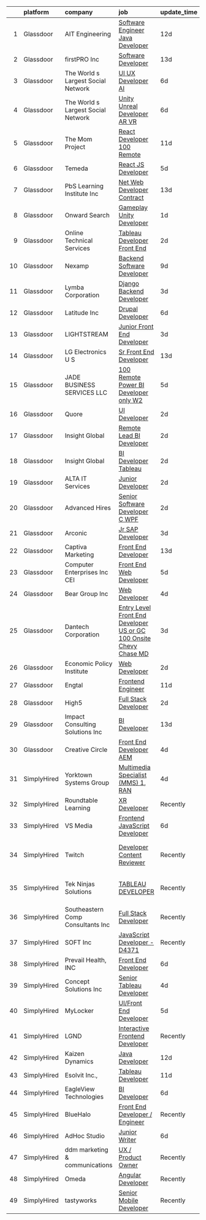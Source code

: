 

|    | platform    | company                            | job                                                                                                                                                                                                                                                                                                                                                                                                                                                                                                                                                                                                                                                                                                                                                                                                                                                                                                                                                                                                                                                                                                                                                                                                                                                                                                                                                                            | update_time   | location                      |
|---:|:------------|:-----------------------------------|:-------------------------------------------------------------------------------------------------------------------------------------------------------------------------------------------------------------------------------------------------------------------------------------------------------------------------------------------------------------------------------------------------------------------------------------------------------------------------------------------------------------------------------------------------------------------------------------------------------------------------------------------------------------------------------------------------------------------------------------------------------------------------------------------------------------------------------------------------------------------------------------------------------------------------------------------------------------------------------------------------------------------------------------------------------------------------------------------------------------------------------------------------------------------------------------------------------------------------------------------------------------------------------------------------------------------------------------------------------------------------------|:--------------|:------------------------------|
|  1 | Glassdoor   | AIT Engineering                    | [Software Engineer  Java Developer ](https://www.glassdoor.com/partner/jobListing.htm?pos=104&ao=1110586&s=58&guid=00000182341fb12b93eafbed94e198ee&src=GD_JOB_AD&t=SR&vt=w&ea=1&cs=1_ce334d53&cb=1658731868813&jobListingId=1008000208202&cpc=63DC0C03592DB700&jrtk=3-0-1g8q1vcalkhru801-1g8q1vcb32ap0000-0a2ed63200f2a129--6NYlbfkN0D0ZqxdZg2TwcIemQ4yr89eGinLCR7bn2QHXosobzuZIHndTq0DHpIGA1ocDLxhN9Jb8svQ_OKQrq83kyhQJ5g5e1MnAuCwvWaalhLzHXf05eE0FLTqCxH-sIhksLsVGj3LKc--yBd5uH1snwTFWeCPKRJzAKooCr7lddlo130lMlK1p_gatJWq-veLKzdLITdHRVxUAXQDUZtYA7q-68-As44sIvp-wem9N0UQB-5NLDsKrUHRYkfuYu-Lji_FFUjHiLbZG-UpnHbDMqR3RkCxSsTETAgx74gYMNpZrdp5RCcKkSr0HuoPnDDPHQP9OamPKuhl_nlyONa1WCcPNdJqmvFZiBLkR_a3VH31P_XrZPX78OBe4Z69azm-wJR2TZidrL6kN7R5G09VBw17V21Ms4rZrXUWhpwiaaAk8eR_PmglGPVRW1sM45dt1B5MnecQOrUCXB8mZ5tnR4U1CXmv5MNbc0UwrtkXEEcGSA-KQZl3rHsoH-ohMuAkT4P-t2y0axpxCbOrbqlkUV6tEcjK)                                                                                                                                                                                                                                                                                                                                                                                                                                                                                  | 12d           | Orlando, FL                   |
|  2 | Glassdoor   | firstPRO Inc                       | [Software Developer](https://www.glassdoor.com/partner/jobListing.htm?pos=127&ao=1110586&s=58&guid=00000182341fb12b93eafbed94e198ee&src=GD_JOB_AD&t=SR&vt=w&ea=1&cs=1_b275368e&cb=1658731868817&jobListingId=1007997730047&cpc=AC285F3A3ECA6BB0&jrtk=3-0-1g8q1vcalkhru801-1g8q1vcb32ap0000-aa5bd2a0d4547aae--6NYlbfkN0CUiNPx3JJMftrniD84mdXKaxJ3iSjJgJAqzFniN-7X5qfIIbgtbL2t4OMTou7BWJdeGmM4Om38Gc2fXZmJVNSrhW64NzZV8x5cHodZFD3rPW1kOvx8KUeFaWYX9tDNGAFZavA10ga0zDp8WS3fAJTHUEPWno0p_-uqQhDrvANBuDyHb5NrVvwuk_guC_oLyd4TzxqbQUB92qOIyuIkHxbSRi0nmPYCDQfMzjh2kjlSuJmI7Q4PpzX2rMvWaP67xZ7td_Zo1-pCOstAyjPfLBFUIu8NECRZplJyYozh5eq-WFL0cB9IVtePI_dNkOCipPuu_ClveltKiZXVSa9to5aEZIGyLmyNq9BsyHzSV0tJN-ueC28dd-KHZoQxDxJPaionENNBXIE9iXR1adN6L-yG5HR37PCLsUPTf09A3bXQl7pLyrNwmq_pQYTTgDsRSA0Int75knkSZWVewNKhp99R5OVSdkS79a7tzftrrmJeHJKplwN3DFQyk8T96TAawns%3D)                                                                                                                                                                                                                                                                                                                                                                                                                                                                                                                    | 13d           | Billerica, MA                 |
|  3 | Glassdoor   | The World s Largest Social Network | [UI UX Developer  AI ](https://www.glassdoor.com/partner/jobListing.htm?pos=129&ao=1110586&s=58&guid=00000182341fb12b93eafbed94e198ee&src=GD_JOB_AD&t=SR&vt=w&ea=1&cs=1_49323372&cb=1658731868818&jobListingId=1008012161687&cpc=F4EED0218A761C36&jrtk=3-0-1g8q1vcalkhru801-1g8q1vcb32ap0000-0c8ed47a18e83c06--6NYlbfkN0DSgjPPcnEdvoK3uuxfISLALE6pB1FR7YSHOr_tSg5_QGIhoz_2VqUepdcKLBLI_zQfqeGEJ02t1HlB8_HMM-HwJFzTKhmaijBLIH9TdD1T5RlHAj3Vjqfnj2lClj_iHQd83QlXV3HAWkCn_euEpTGEAlcgiIf0yIfRuZ3DO3FPpWEXl4Ieheet2A5bzMlqxnkK9KT8iec8LDralC5mB2mjrXQVMcYbyKknON8LIYnLW7BWp-RMI98sb9FVqQwIiiI2w5QStfGa1TNS8Eatwf6T2zc8B2GFr4TNzoGAg0uYFLlart2d_e5eNYolmrEBGPipAhZLEGg4Krc-KvMQnZnT6sd0Uzy_VRgGkj82n-hJ2LfdvChp522B_7iUexGEQKGyb3EXRrW9_Sl-GIink3l0TIRaa4PLKWSQXeIn2YNWJbalS4H7BEGQNyahwltG4N109j-3awDEdnAs2Y_0n7CfPWvLUEYqRDWiW9OlEsoRg1oObW9Snm4PLqHXUrCusEKT_oNUcxOwx2pwVzzll1znKSw09T6nFyVRZOnR2XcY-OkhY7PeUUclHA3E7NvltJXjaYflTNy-LVpSOn_34RX7)                                                                                                                                                                                                                                                                                                                                                                                                                                | 6d            | San Francisco, CA             |
|  4 | Glassdoor   | The World s Largest Social Network | [Unity Unreal Developer  AR VR ](https://www.glassdoor.com/partner/jobListing.htm?pos=120&ao=1110586&s=58&guid=00000182341fb12b93eafbed94e198ee&src=GD_JOB_AD&t=SR&vt=w&ea=1&cs=1_001c1578&cb=1658731868817&jobListingId=1008012651983&cpc=7F6F94E2229B3AB5&jrtk=3-0-1g8q1vcalkhru801-1g8q1vcb32ap0000-6a9687f16436b173--6NYlbfkN0DSgjPPcnEdvoK3uuxfISLALE6pB1FR7YSHOr_tSg5_QGIhoz_2VqUepdcKLBLI_zRvkDZhvtF_k8miCmwKmbQ_d86ghCkWK5Iyn9zY4XJYRa_cJlbg1rLK4zZUQXMOjDscXw6-RhjxJQyns7_2qNLXsUWksOCT123nD7wpF_Hivl8vz11EM2MFBkPd4AcrEkyEWbhFRTbTVH3kEJ4LNgBe0T0dh7F0qogYClgSnTA_-D-FdTAQ3o-X-D6GnSQIfKqpGKwSd-G6If_LtYKEMMVIXYZUbpB2aHZSsQR0yUwxBQYgG3u_bhD39-Sd4xYzhXAvhwm9PCRkGunrZ4AxfsIAe6Xsiqb5T5gS24GM2l9geYpdThjPcgsVOQwJfAFfwc0X8SNY2zNKxL5i7jobwOnFlKrB3nyP8MN1tDG69vY03NpBGOXJwEWIC_9CKwfu6ZicHOaUb3BauSK2MwztcD4ircZ_i_zLY0TLem1IKGhbIss9kIeJc19MAZtJwz8A3LThxbUrNoGr9LXGdEnP2_qrIymJbwKN3JQvhPvLeqPXBWuZncLGgWRhKjI3BT3OsVG79T29r3Jz5IfmA6Glknch)                                                                                                                                                                                                                                                                                                                                                                                                                      | 6d            | Sausalito, CA                 |
|  5 | Glassdoor   | The Mom Project                    | [React Developer  100  Remote ](https://www.glassdoor.com/partner/jobListing.htm?pos=114&ao=1110586&s=58&guid=00000182341fb12b93eafbed94e198ee&src=GD_JOB_AD&t=SR&vt=w&cs=1_cdfbff7a&cb=1658731868815&jobListingId=1008003187076&cpc=723ADC3DFE402989&jrtk=3-0-1g8q1vcalkhru801-1g8q1vcb32ap0000-9cdda45683b89dc0--6NYlbfkN0BDp_epf89aHDQhKpPegNJQ_ldQpEFZQsM9OcONMGxWx6pU56EKHF58QjVdAUvn2gXX1fuekItIkCiy6qYi46CotMFumCy-OLkNLGC5HlInWK_9X0_7Yu4FaCm9-yL2AeUCMmtMoKhVNK81R29Kv7leI8zn9ApL1hPLyF4EWDbSWgGWwlcAkyly182izPc3-6GX8YAZq_qkUSz1kDx4Pqa46KoeM2QMoUMjDDVSUem1QzrX8O41WWFDCwnLSF5cNIwG9GhpSYH204I2NMGa93RGSLmslOB_KdcsFuErL8L_M323qxIHW797ZXTqcoWfgCIg8PC-xnWQf9Wl0duUkZLHOEHin2WThNRO6mG_HczXU0kdXM969PM-iN1IqWI84tzwQRfn95b37V8jdS85PyEq-WnpY9Nap0eJUJb2EDSvwR5KKtGOMQhBkc6oyG6Qo30EV4Xb1N-zU9Hi0B7CuC-5x14BfTqmPNWfmg5sGGBEqe6erDmB7mdNr0-Bzf78J02U7IARud-gM4RUHaZNn_z9On_KuYi5G7jTpSa49763dqtIPPfKrQ5MtzdpooAD0qNn3Sb8q7AmdQ%3D%3D)                                                                                                                                                                                                                                                                                                                                                                                                                                | 11d           | Remote                        |
|  6 | Glassdoor   | Temeda                             | [React JS Developer](https://www.glassdoor.com/partner/jobListing.htm?pos=105&ao=1110586&s=58&guid=00000182341fb12b93eafbed94e198ee&src=GD_JOB_AD&t=SR&vt=w&ea=1&cs=1_c89592df&cb=1658731868813&jobListingId=1008015128299&cpc=FB7E4A1762AE5BEC&jrtk=3-0-1g8q1vcalkhru801-1g8q1vcb32ap0000-7fea6778d8d634a4--6NYlbfkN0Cdyrb_-SYpjIsC7ShR4LTJruqxAexHI1Km_0W0EzpI0e4uRdYa2eAJs8btTIGmOfMYc0AIGm1oGji9xCD_BIfjoFv7WrSOeX04XFZio3b7X4jjRm4uKTkf2ibFdnFKK902wGA0oBE-4UXjpik8-xCwjIHvwxFNbNLLssPWUSLM7bGAS16chLfRc3-ChYnq_dQ_ERHxYHIwnXtciFzPiGM2Br7i28X9hBjsftUrPSJ2OKsuh2KFdctyu5Q-X03z-7kW8Yl93v7mykS9nHfmcXMNhNcHHVwjU2YH7jwfXJ0-2DWI8iRnfUbzMD9_ReJ08mT9xkFU5xXF18kOlWx8uOXVzrb68tBUwWE7pLC5m0b7yPdjsFtXiNYAOJmcB8COr2mLKcPegoXWyg-rpnik8HjetsgiMtCc-bizKFCzIsqcWMiWhlY6OdVB2DJs8SYBv2msm-n4c4sjZsnUdIWZpaU6Rh_NXax3_BW0XOP79kYB1WWpYNXdGqLVQZWWiBSRUmQ%3D)                                                                                                                                                                                                                                                                                                                                                                                                                                                                                                                    | 5d            | Remote                        |
|  7 | Glassdoor   | PbS Learning Institute  Inc        | [ Net Web Developer  Contract ](https://www.glassdoor.com/partner/jobListing.htm?pos=109&ao=1110586&s=58&guid=00000182341fb12b93eafbed94e198ee&src=GD_JOB_AD&t=SR&vt=w&ea=1&cs=1_7bc11fff&cb=1658731868814&jobListingId=1007997508961&cpc=235F38378B0CF412&jrtk=3-0-1g8q1vcalkhru801-1g8q1vcb32ap0000-431dc7d6eb8e9e3f--6NYlbfkN0CzcDFs8cjNZITHzPaspPYUdxCTppyanGLeq-qEeiOFHwY2WUyAnrlC6G5l1LuU5IKHxjyCgUqp8mxy4a5IC33s2UK8mx8dN7YhQ0rP247JP9ZpFlxylM7TmqOznRWQzqBnyN5Zpi20U0IpaE3fpqJiqYF1qpU79bKpG6sVEMS5Xmy6HMvaFAwe_eMwbVdUU-sLy_2JElhMBSYyQpvTcB4hEUVppo92FizlqJszPNLTBTSC7ZmSiqmr11157MVenMA3Ufkdtwa4WqqlLyPJ9KGotx3okEpPBZcKR36atJFjoem_55VByDGJjkDgq07K_qZGI1XJVrPES08oFvY-Tpq5213Q2uNR21z81ky0peSiQctFUHmkTO6UZJw5ByQbyZfknhzN91fEYiysqsrqjcC2UKx298lrkx_4uxnf0AE9nt8mtafWbrCp2bHHbkoBenGL1EqmAuf9Efj-qyupi7lraM057jwIeAhPVHaHfaL1swzif1s0dX82OW8RIUFZre5zwfdAlGuQdQ%3D%3D)                                                                                                                                                                                                                                                                                                                                                                                                                                                                                           | 13d           | Remote                        |
|  8 | Glassdoor   | Onward Search                      | [Gameplay Unity Developer](https://www.glassdoor.com/partner/jobListing.htm?pos=117&ao=1110586&s=58&guid=00000182341fb12b93eafbed94e198ee&src=GD_JOB_AD&t=SR&vt=w&cs=1_cbf88ba8&cb=1658731868815&jobListingId=1008024600323&cpc=F17331D9BECC482A&jrtk=3-0-1g8q1vcalkhru801-1g8q1vcb32ap0000-fa6eb5c87a1ecdfa--6NYlbfkN0B7YoEZZ2QAGDyEGGmBPAUWSHc1Mt3sMCn9FehKcWA3w1hdwjpEweHGJ9uPpOtWDZqQb2D0zldoPHKxLfvQ1Pvsi7Iyr4TbalYvtOcF5573T59liMqDrvCXcoLsxVkfGdNNhTFdkKfqwfEDXa8LQmChNGD68MVq2ur67AAVcWPRXbPqvwOQOm6L2_KHBgJoC-mDtK3sj8We04BatP-GviF6qkOoYoYpYtpyBRU2p7pzIszFrZSXyLADMj99QsVbmtygX0HKuGvIIOu-CZDMqxlsNBRMlcd_oxk62CcjwYlLHIPpvpnag_Ps3IA4Dew7x7grfz6fHUfeAQvPRYRJ6Zn_7QF5HSSna4JN7Mikm_tZ5zHyUMeOwZ4pAXeiGLVGrgyq3YdMVyBhhb06VXHKjNXKf3a6v4FJPRSFTBogfGR5uW-Ey8Jn4XVoteJejY5Xnv5JFr3qvYpuRx5SYCkpOooxepJGLafA0OAdXBWD0PHCMmE7ZQ6othHI85aQxcspauJzOranDI5MEzObjidxDzhFCoIUb_sI6iIFIvZ9StZahrF8qXQmMfc6F_Meak-vRCKCWkYzPZfhbm_1cwYQ9BYjfVBFcmw47b9UoQHVlrotDP3OgDi_ruo01wJdnIER1fTdrgYmsiC-dT3lhZten8HWWpDnW97LgILNZsAWfiPUz7bcvAU5WfDvMjE2jNGRUy7FDJDfKT9Wy_j0v7tsa0-0osxkrhuywwVE-d9Od_W_tIXXP9UcQ1Wc-YGh70FvR0MxpdB2s9vLZPkVBXBTWq9q2JOrrvmYlBGlObu7NmYi9aeg_DdSiWfXzjH8aPxhq8x-I9poBrz8vPMkiMUySjnd4CAvhQfe1Tg4uHYirfNKICwpQEas3beIvXcO3YFr8-1p3YNN5VXBZKT6REOocevyNgGbAHMQZmxdGSs9dJz50zrYQvFiJFIdMMnyXlK0z5_5QIhSkQ2SRPZMbZ5uCvwuIeuEla6qE30PEXQ5xkZyXh-UnNzAwA4e) | 1d            | San Francisco, CA             |
|  9 | Glassdoor   | Online Technical Services          | [Tableau Developer   Front End](https://www.glassdoor.com/partner/jobListing.htm?pos=116&ao=1110586&s=58&guid=00000182341fb12b93eafbed94e198ee&src=GD_JOB_AD&t=SR&vt=w&ea=1&cs=1_1aa5fc96&cb=1658731868816&jobListingId=1008023263142&cpc=C3517E2410EFB392&jrtk=3-0-1g8q1vcalkhru801-1g8q1vcb32ap0000-23819ffe14e496ab--6NYlbfkN0CO3lo8tTSczNz5vS4BPhUQq5cXCmywFqjKhWVhQ5Cs0rpojEv2EMPlRio45zKQYrpiHKrgmokHcndXtmyYEQHL2k5TS5vsoAucqudrEH-2rox328VtJe5Rf9SrWiMD9v8xX9PhCOpsjg0DYic9bjFnHqaHCeign41ilqyvrfTtZVTzFAqtKM0yrBqXf5U2SU_qtewplD8lucNf_9KgUH_PslFtiN8lP0TxNJSGD0AKopUD10ttYrYnfLtNorOwl_FKpopgl-R3QwDE9JE6hEfNv3zF1FRiAmkp5lNggHbjeQdhq457Xpj1-AHtJJ94DuCuAA60r22iAVYJvVu_arsgldADJqH2kz0zCSVp0659vk2K0FGfE1--fkMUz8mFIuOA-Xq-PM71V_ZsfQ5WkPC8gMnOuS3Mb39BjHIfmHqW4nRv7qaHxnWLjIQ0IZB6wCxZssMx38gk_XX5wwb-Pld9_QR790YZE8bp-Z0MXHNNKrjsIBGKhRQU96NkJsTSHaU%3D)                                                                                                                                                                                                                                                                                                                                                                                                                                                                                                         | 2d            | Union City, CA                |
| 10 | Glassdoor   | Nexamp                             | [Backend Software Developer](https://www.glassdoor.com/partner/jobListing.htm?pos=112&ao=1110586&s=58&guid=00000182341fb12b93eafbed94e198ee&src=GD_JOB_AD&t=SR&vt=w&ea=1&cs=1_139013ae&cb=1658731868815&jobListingId=1008008205272&cpc=9DC6E4D8324653EE&jrtk=3-0-1g8q1vcalkhru801-1g8q1vcb32ap0000-c53e30da08df947a--6NYlbfkN0DA3DILf-aPfDkcgl3b30D6lkm7yOeUEJzaCM8gLpdH9Lhytoodrpt9VOlkyoeMA3I489-20KC2UhH2X94GMkmHgrdb5o6j_HTkoDwbIebIQiKyo9Syd2SlEnLtcruhTVhcbEg-L6KT_hkbwOFzlvQnXZ6mydn5nUcVfISxyJv8hjc51e-TUNGAHvXv_P6JmBot6w63bPkqaoXgAwU8zDiqIbCxbX3r9bBkJyjJ7V38Qf4vzuhmi0f588FrPKSeYhTeyn-A1iWx_8VKJDuOCcpDun2zUQkxDA0MJWFMYCrivyC8odbSbq-r-1rhme0h_WcgdluPEMsrKxUoukwHt2Sdlga5urBjywIePxS_e8glLPVftohNIuIch2UnPPFiGFUe7g9uo60fCDO_tkIyKgaKMq8Tg1wmSMNSGXA--SGrhfrcG06DFyZOJ6ZyWmpXeasXrZkDPYpKAw%3D%3D)                                                                                                                                                                                                                                                                                                                                                                                                                                                                                                                                                              | 9d            | New York, NY                  |
| 11 | Glassdoor   | Lymba Corporation                  | [Django Backend Developer](https://www.glassdoor.com/partner/jobListing.htm?pos=103&ao=1110586&s=58&guid=00000182341fb12b93eafbed94e198ee&src=GD_JOB_AD&t=SR&vt=w&ea=1&cs=1_b4260b66&cb=1658731868813&jobListingId=1008020284588&cpc=AA7790897323AD50&jrtk=3-0-1g8q1vcalkhru801-1g8q1vcb32ap0000-a2cd4c45316782d0--6NYlbfkN0Dx3r3E47sSe5bB3PIy1uzBZvlB7xy2NhfhZMlxQTsxrEt812ZvUaCFtzgeM-nHgcXD20pbL5XTpqwB5kg4Ym63UsgbfaB-obeJj3CV_h20wfU_WSMkeFGIr9gfjcYyde_mwpmzs92HpshEMMENMcPvox48p9yTq_5Ot7GHEMEHIVf8T6uVRZ507NjynFjH4f5i7rZ9-I5-fbFSn16ALtVeIGvHrYxUVy1T6RihiKKj8U4Ew_p2VvHjl2ztobWZ9vUqJYKE3BXS6y1H55ed-ej41j1_RZxwq0A42ZBdPLI2jAJjdFa_EH8g-uXAVCM9WyuYq1eJhPKgr8lDQnaSD_ZQUI_pyBAjlcgD8vFGCPSMgWml5A-Wg0n7L2qQqjcQrVJvIgDGAVFPI6IqVwmxJ-3r6rDAG8DD-MOopuUVpdmVf3qi9FYGhUaLYfuyG8oOXuFKDXcAknjhZuzDlvhlVp2qw2LnwA6PzIuChdTd4RzpPA0iPtrCn0MWgkfoLjXhJ7M_HjZ2KID59Q%3D%3D)                                                                                                                                                                                                                                                                                                                                                                                                                                                                                                | 3d            | Richardson, TX                |
| 12 | Glassdoor   | Latitude  Inc                      | [Drupal Developer](https://www.glassdoor.com/partner/jobListing.htm?pos=130&ao=1110586&s=58&guid=00000182341fb12b93eafbed94e198ee&src=GD_JOB_AD&t=SR&vt=w&ea=1&cs=1_f235deb7&cb=1658731868818&jobListingId=1008011803252&cpc=3BA4CE39D5B5DEF5&jrtk=3-0-1g8q1vcalkhru801-1g8q1vcb32ap0000-f01455df4945d80e--6NYlbfkN0DHl9MnwPpq1bbpPHgKt1JoxxtgUYxcPgpGa7590zZ_bSO6C83MMtUscRZ8bkrEfXsP2ZU7PF4R9JqA9uxqxiV90t4Myb3HmT9xKDbs0oAb9sGwbnoJCTOaKzkjFV_fJVTNNLuqOvSQIPWPfZLX3tjTYdeJRQSKao_KobcWep5jIzkwwVok48is-xP3KVXSKgsxLv6e7ar8d7oW8H-RsbvpO0_ghokGNObZqocdlW7sea39Tbi3GcP5WHxzlEqq9oFBNJ6P0sBd45YEHU-5pHxuFipgHfcmGCHmOaf7WDynhMYYAT37gpjRVUAc2N6JbEbc-iDAs-QfOKS2sFqfc510Wx8h7m4bbh3EenpamHSgh931F9gq0on-WVBpw7IVJkWhLg80IMRZpx11tEWKTWcXpRVDwD07Vi3xsXgZ1jk2TuFlM0zVL8t95f3DYkXzZAkn_n4NtgoxplOztH1hn4XTK4bjlBR4fk_59opQC65uRH6HH1eCywVsxBpoS-Ir2Tc%3D)                                                                                                                                                                                                                                                                                                                                                                                                                                                                                                                      | 6d            | Remote                        |
| 13 | Glassdoor   | LIGHTSTREAM                        | [Junior Front End Developer](https://www.glassdoor.com/partner/jobListing.htm?pos=118&ao=1110586&s=58&guid=00000182341fb12b93eafbed94e198ee&src=GD_JOB_AD&t=SR&vt=w&ea=1&cs=1_b34c0ebc&cb=1658731868816&jobListingId=1008020448656&cpc=48B9F4758953335C&jrtk=3-0-1g8q1vcalkhru801-1g8q1vcb32ap0000-c7205b3b55f4a03e--6NYlbfkN0C_-2SRK1RVDhpf-slM4KCmyuX9KaErJfzz60Weic6r3HTYOLin27fsUolWgqbuLm92nPQ0KoIB9rn0vI0tr-A50B7CUL70vBbDLbuE8j3xlggSrn0UHwgWBCiU-C3uK9YMmmqOX44QAXP8GndT3j-AVuGuf6yE0V1R9gqxCCKJa5xs9fkxMq0PDqTT3i1NlzJId84Ti5DQbGUhkILJI4rKFXWLG_uKwkPsgrMoC8WKJijE-x4HDDgOpEkAn6sRSnMXv9fGaMrysOqGD_1CfbAvwfMG5KfcG2qX6QhIH1L6LLrbFqvE75bC8ClGmWg-5KcCCcB4vhpfzQYaC2KzckFVK3hdXGnqv986VsbK8Tk9pawJzfHln6PpQ7P7HQp_E3yN8dpccHRdbYg9tvK-KoaqexZCEbUGJE2Q3CtZiOrGMLfHz52Z46VtCoANsjTL99hwjxpPBPDbC5am3Tu1wiElNkowszeChb9h4L9rx2a02D0v6jzzLYUPlcqg--je_10%3D)                                                                                                                                                                                                                                                                                                                                                                                                                                                                                                            | 3d            | Lansdale, PA                  |
| 14 | Glassdoor   | LG Electronics U S                 | [Sr  Front End Developer](https://www.glassdoor.com/partner/jobListing.htm?pos=108&ao=1110586&s=58&guid=00000182341fb12b93eafbed94e198ee&src=GD_JOB_AD&t=SR&vt=w&cs=1_a7c00940&cb=1658731868814&jobListingId=1007998051225&cpc=61E17551093C17CB&jrtk=3-0-1g8q1vcalkhru801-1g8q1vcb32ap0000-2080bb06157d5f01--6NYlbfkN0A9atWhvSYGDXYsuIFniFeMUfyhfiKb1gamun_MyY1nlold7GTuQPjQR8xaSdlZCsNYrSghX9xTY15TD6cW6Xpk3VoixaTLgL7UCGP_0UcP_opiBTzvf-rJtQQKGuD73WsvejgQjYTPY5xqwo_W1YfP3qEJEshocrJ-vMdobhairairGfh87cRhkTaNPTLfLZy6WjSkywz8J7Vw5vdbjDJT2WL-66o-3qNgB_aKiiTIX5vq-CefpVcf-bECWJi2QfFyqNcvnrio-z59BJT7LdKv0l53FbB-FmCMxVc8_8kecaFvMMSdpYS9AOXjnCf89vdkegQQjftF7r1pVzizmtUQQm2drvBkOwWbQC933Fh6bAl40i9xFGWp-9EEdMgW4q6E4Jcga4kT_32AYDtmgphyjNoADkpJOx32s94ZQl5bsU5vFuVnDGphNTwhuLhCF39trFAal8p83_rsuuLniQln6otIqj8UjjGCy8u0tNRWVg1j93vvJ5ScJohyBUpaNMTPeu0DD5Q2My_FBZvWb6KFL3H8o0VJLRFf7JeDDvOpLZkuePURU6W384O-7Vtc3Nccgx7ubj0vJ7p2pjEAPXoh)                                                                                                                                                                                                                                                                                                                                                                                                                                  | 13d           | Englewood Cliffs, NJ          |
| 15 | Glassdoor   | JADE BUSINESS SERVICES  LLC        | [100  Remote    Power BI Developer  only W2 ](https://www.glassdoor.com/partner/jobListing.htm?pos=106&ao=1110586&s=58&guid=00000182341fb12b93eafbed94e198ee&src=GD_JOB_AD&t=SR&vt=w&ea=1&cs=1_de7856b8&cb=1658731868813&jobListingId=1008015245566&cpc=42BEC95245890617&jrtk=3-0-1g8q1vcalkhru801-1g8q1vcb32ap0000-2bd6ac26cead1c64--6NYlbfkN0ATuzukLZvOA7Cxi5gGVTPK8s05ijijAIGQnHXs5Od0X0goQyMYXdNJJQl8NWnd5I_wYGOwXbel-5f3gMi5PFNafKNEujxI4US2X8u5Ds3exNZh_ZtdLdZsYTJc1equcr4IJeDxwl0V_ToM0CbMjxzC5mt1bBA2Gr_CDZ9K-HTJ4qGWpfYrJS4SCSZyAGPos65mhYfZQ17XgAxim41RhVjyFJ2_pYmz8A8KMKidcrU0nY2s4W6dSJcKKwNZR6joK0eabuf_j9bIn05E-EifqWg9R0GDz77c5ydEDSvsHXfQ4FwQNTUk4sKPy-08cx69kazJutu9Yp3xDsKM5GjgxLP7pSZEOYhvMr6clbtwoMYEQDhlrrwWi_oI9X8VMtwETpd5TD5YiPG4FwjpFy48Gea7fVU3eSx0Lc9xEMH_N9HQQGhoS4wNABwCW5p38xYADCckkS3fXoKLvAVpTJhLE1KLsB3GA4uwLPHpPuuemVr7s2bObOVQsg8nizu3yoJG3xl9JHP4zrb2b21S2626vr6H)                                                                                                                                                                                                                                                                                                                                                                                                                                                                         | 5d            | Remote                        |
| 16 | Glassdoor   | Quore                              | [UI Developer](https://www.glassdoor.com/partner/jobListing.htm?pos=102&ao=1110586&s=58&guid=00000182341fb12b93eafbed94e198ee&src=GD_JOB_AD&t=SR&vt=w&ea=1&cs=1_298b54de&cb=1658731868812&jobListingId=1008022808957&cpc=44CD5376B8534B8F&jrtk=3-0-1g8q1vcalkhru801-1g8q1vcb32ap0000-fc45eb0106eebc0a--6NYlbfkN0BTy4Vq3kUv-8E8fBOrhZt-7WJQYqv7u2ur6JnxlE7nq1comPzfAdnLKmCkd5HycsHT1246qWhxY0xIfWNXo-nDEzaT4b3uHw_tAdgz4jIvEg3UAtW4CHut0OL7dhL8S3e9qm9qnyT1s90sBItpJgSXHuulpjmmMTBM25C6tZSLnlu7y76e-iKqLMiJWW9RJT2DiEylhodSdqRJvHVYdgC1izze6WlUpcuCSN9uDaL_027ICBZEDY4wa5rPzgnJZQvHhqSfJA5qi-XR9vQC-wHgo92XcagQuwZeQr-GkhgZQ29n0EHdwN_StTQGNcWbdropiqVvE6ml7BjbEb2lntwdDFa3QhTQwlvF_BwEYFCiqGyXlqU79JWqKc8Y7JBpfdwMrUVda6gbidoGYHV6wd64m_15fxpQX8mowBKAXzVa2XYkpU9S_wy5C61KkCe0-JdRL7RMGHPiRBkY59pDuSQpS4WA8Sb-RiIssRrZbEhcXmzRNmKRCVmggaHACCyKmj8%3D)                                                                                                                                                                                                                                                                                                                                                                                                                                                                                                                          | 2d            | Remote                        |
| 17 | Glassdoor   | Insight Global                     | [Remote Lead BI Developer](https://www.glassdoor.com/partner/jobListing.htm?pos=121&ao=1110586&s=58&guid=00000182341fb12b93eafbed94e198ee&src=GD_JOB_AD&t=SR&vt=w&ea=1&cs=1_6f314ac4&cb=1658731868817&jobListingId=1008023491798&cpc=AC285F3A3ECA6BB0&jrtk=3-0-1g8q1vcalkhru801-1g8q1vcb32ap0000-c1cee7dff2a16dee--6NYlbfkN0BKkHZu3wF05EeDimN_p6sYpKCMArvwa95YdH7UpkaBCkTAlOdu2lVgOjnIvSmYTqfbSmOFd7D2pNkeQVIPF4Dreg1hL1REcZHz04a2ijS-5QAoVNaahOTCU6O5ZcGxL3aDvAZursh3fzqfTZSOuuACbqbozZfF2MreoMgDzsIGoXCTLIdAtGTnvfyv6IYAn92fyPxxOG-2VX1U8Iw2nZL48UYzSqu6aWuPxBNDOJ2THL5Mz2WdDbgid3MSM_VtWWFeVOhsYBiWyWJLd8B1MmYso4rLNmVsRznmKvSoDRwl83aeDJ78q90WbLMUNygM5YtJf0Vm-XJX4DK3WohMIeO0bo1QxypN7fH_X0F7xaNt8nope5DnEh2CJ4Q6fBp6ByLtnTAIuQ_7CgJEHonejUBEzqk2_0RzlvGTwFygIAtooCx9LzlNFU4jdZVeP3zEk-6g1o9MyLk8wp1Ab209yr7D2XuNxrJ2t06tTJoGE52ugyaKPI5BDcLRfUyfSt1csJgk_PQ1plpcoQ%3D%3D)                                                                                                                                                                                                                                                                                                                                                                                                                                                                                                | 2d            | Remote                        |
| 18 | Glassdoor   | Insight Global                     | [BI Developer  Tableau ](https://www.glassdoor.com/partner/jobListing.htm?pos=115&ao=1110586&s=58&guid=00000182341fb12b93eafbed94e198ee&src=GD_JOB_AD&t=SR&vt=w&ea=1&cs=1_13dde05e&cb=1658731868816&jobListingId=1008023491919&cpc=AC285F3A3ECA6BB0&jrtk=3-0-1g8q1vcalkhru801-1g8q1vcb32ap0000-94f8434bfc331bb7--6NYlbfkN0BKkHZu3wF05EeDimN_p6sYpKCMArvwa95YdH7UpkaBCuXZAtggzO9lWFPdGsiWEnWybbg-MBZwI0jiquIGL671Z7IcRpvIOfG-FjWW25BCN1FUFgdrV9khfeUhet2JXsfGeMVBOrA8DcjS9z4nxeufstE6wBFdOWJ8c2OQbhOjUq3qwYzpvrT-7GBKqFbpT6eGahb3n2-bEdN7jkGsVe5GQBDEiCJLVanYCFwNhtE6x0y7yyV6fDTjduNnJvPlIXMrPMe9Zd4aho-tFZzSqIGpyUsD_nbKBPM0PKMM3ndRTYx12BG7RE-FFes6U1wf_pw2GuLsHtbd4V3b543Py8dThfYeeFT92lyI7kM_L7uBfNxjD-MrE_tVoetssUuenJh-xkHdmoRFqVjxcubR9jk2XNL9rB4n76t2F1REv8uoJ7mJhTJLyI0s51x2pJuEtAW58srKrNXwCyhleYZgYmwaoUfDDuOl6Kk7MFNCr5uqqrXc9NVC9Kn3aRQ01fALiAs%3D)                                                                                                                                                                                                                                                                                                                                                                                                                                                                                                                | 2d            | Remote                        |
| 19 | Glassdoor   | ALTA IT Services                   | [Junior Developer](https://www.glassdoor.com/partner/jobListing.htm?pos=122&ao=1110586&s=58&guid=00000182341fb12b93eafbed94e198ee&src=GD_JOB_AD&t=SR&vt=w&cs=1_866843d4&cb=1658731868816&jobListingId=1008022762928&cpc=F583A5AE0DDDFE3A&jrtk=3-0-1g8q1vcalkhru801-1g8q1vcb32ap0000-d012df6a3d27de6e--6NYlbfkN0AXtvPDqDev6liskt-h_3vAUEMM26GmMOlWYCAn-kvNiXTWhOpXUsJAjGAig0pzkvaJJdSS3Po1UYExmj0LBusdBXLix20jtVwnKDJg_-t_mJf-xytoGoSB-fBDO6nhO1mW_MllaE1nlq-R142Opn8JKXuFZqSNEIQ6R4kahe7WFWxkuuK3O-G5xUxM0RugI7Ucu3YKjhH5CgW39GvK8Lij7Pg5UYivbV188jgfBLXCQjQkY2NK37OF_M2Q24UPLNuYkhDkSgsEQ1dXOqVZpHSDSptaOqNCrkrVo-VayFERJlOnap5ip7YaqRkr8zzed0kHjFaNLduq8gVd_8NMqVmeaSqFQKHJjHGCk0VDGwTuVJiqW4Evco5ABf2XareUZWNc6jTij_fZTfIjLlLvDfir906960Hmp9oWvg6IRXNV279j7PW4SOIa3OF2_XspLp_rl8hMllKhe1IXwZpMJ-PeoCo6t9kMKkVanNq-u-8eKnxTSMNYuujHXCwyBo-1yrUvZrD8XyxY6gI3_y8vqJDmBebaAFnboQKX_lTSkq8szWxnn7X11KsZz6EXQYJABk8ZljxnGIhpsA%3D%3D)                                                                                                                                                                                                                                                                                                                                                                                                                                             | 2d            | Fairfax, VA                   |
| 20 | Glassdoor   | Advanced Hires                     | [Senior Software Developer  C  WPF ](https://www.glassdoor.com/partner/jobListing.htm?pos=126&ao=1110586&s=58&guid=00000182341fb12b93eafbed94e198ee&src=GD_JOB_AD&t=SR&vt=w&ea=1&cs=1_900820a9&cb=1658731868817&jobListingId=1008023784243&cpc=42BEC95245890617&jrtk=3-0-1g8q1vcalkhru801-1g8q1vcb32ap0000-ee7dd5b3c9b6c298--6NYlbfkN0CuPofylY8s1Vlfyi5lv-RomZE-zEhgWrdUVG3nVbZ08pGe7bA7srhsadKURrfS__Jr0Jw--xZ6ayYpF5mLCRgrS8GFJ7882oHm6MtOsyODnmawlt26DhJ-G_Ow7IaCM0NBqIw4jsXsHgXbZBBFk5VH6mszvKgYuIlT7vL8uFm-rLXmoBfIGS21SmsrYxjTTaEv7fH2FfKVq6b-0u1XPbBFOo6dH0NsYajdTfegW-9sIm50iQAc44BY4XPaqvvbwp92vEvlibBzL5qy40tWO_5XgOwqJv3FFXE6wsPKHmxU1XrmeEsmZKt1jp5mWHMxnNIDfTtzXPwOR1dJl89UoMYWj-qNSjsRa-pAYAPrUzBh1Vw-hV0zUNM00gXXnkPtYOt1UTc6E_KYgJ5QaoI38U3VPzPvQthjZHNBuddlCWvxIiL5tOu8A3dirVLgo93uUg1f-JkjoUv4uzJEzdEDoMs4ZYg3ZJocz1nPNETf3hZFEowRefJDWTSjjg093IqLP503fMKZb3768Q%3D%3D)                                                                                                                                                                                                                                                                                                                                                                                                                                                                                      | 2d            | Great Neck, NY                |
| 21 | Glassdoor   | Arconic                            | [Jr  SAP Developer](https://www.glassdoor.com/partner/jobListing.htm?pos=101&ao=1110586&s=58&guid=00000182341fb12b93eafbed94e198ee&src=GD_JOB_AD&t=SR&vt=w&ea=1&cs=1_c108a6ba&cb=1658731868812&jobListingId=1008020088247&cpc=2DCD12B8022A14CE&jrtk=3-0-1g8q1vcalkhru801-1g8q1vcb32ap0000-6b4b0470fc2b23c0--6NYlbfkN0AsA6iUoHLxbSWkEn2Or2fFGuiU9xfg5_oeQqBso11gmaXatweIL5ygQ7syr-vLPJ2TbY1dFbDaGGPI2uebgkY5pBfzqGLivMSAO-RkI_RODt2M1OQfea-mDzu8F2VeqtDmL-HL_LQ1GCesQuA4JF7dv9v1WaKtbn4kxL5A92UM5UdFedd6Ociy_nWF9lNfqnan-EyKA3vd-NV3WFlwWgNCOAyg30_NBeYBELcTXYTz6qiQa02LEqRG9bEY44e5EwqwQC16E1M6B4nrTFJ8JhM9pgP84AZxmIXJFYNDcLcbfLW-kMwEk3-RE0AJ1idMMM7lIaT8tsla2EBa3RRFBrPdGA6n34JhEOSkEKtcaHOjpEG_jFUWLjUiwGsMiOvBXLYdN0cL8-bGE4xm_ILr3zfQO-kyhseeXDagKTsl7mrd-QWPipKsXKdqFC9a4P894gDltk0mSKHbJOdtXFTMYY-eWp1BNnlPhQu3w9oNBQuiY-PF-XpCACdsb_OVArd6eG9T2LZ--RGkgw%3D%3D)                                                                                                                                                                                                                                                                                                                                                                                                                                                                                                       | 3d            | Alcoa, TN                     |
| 22 | Glassdoor   | Captiva Marketing                  | [Front End Developer](https://www.glassdoor.com/partner/jobListing.htm?pos=107&ao=1110586&s=58&guid=00000182341fb12b93eafbed94e198ee&src=GD_JOB_AD&t=SR&vt=w&ea=1&cs=1_7921975b&cb=1658731868814&jobListingId=1007997958153&cpc=983919718F9DC6F6&jrtk=3-0-1g8q1vcalkhru801-1g8q1vcb32ap0000-e582144665fa1b4a--6NYlbfkN0DjPMguGPwvelv0Bkv-OlfW18zM8i9WM4MvDBRFNOmFNpTN-bZfCjkaAjB2PfcGKlSnmMhuyaPOftYwXCWVEM8Xg6eCMFH6nd3jrmNFK8HHaM8W4MlXf8pWhbQWWG1Gyj4XWoc4bTL1TP08lV1rZ7JW6hNEmkapLgqLW216ujeWA8AOAStjav0UdWjhmjJSAa3c6ViWVVgbJa7G_CgRE_kDcI_Mm7r4_bpb23rDj0l0_WRPrlHu8wV09H0OVODtEcFJ_s-QPZ1s9PeaA1XMTyHDAL5T1avfMKntIhvIzSk3b9qHLzxRErxtqEXaV80bLSQSlhUYUUGtr-d_UT5Ewf0Bj-4HdMGv98GHL2HQnEvTySuf5hiuB7jTrO54WfgsNYLnxHgFx4mOZvgmUjhBGfgFD4I0LpIiqj08UkP2_8VH1b5OD1Wi24I4iwfryvlKSdgthmmLVrn3w_o7T-Dzhc0VEQ2itJkd5dMbYGUddY3QwLCTQbmFu9NDT3EK9DWBF3M%3D)                                                                                                                                                                                                                                                                                                                                                                                                                                                                                                                   | 13d           | Saint Louis, MO               |
| 23 | Glassdoor   | Computer Enterprises  Inc   CEI    | [Front End Web Developer](https://www.glassdoor.com/partner/jobListing.htm?pos=124&ao=1110586&s=58&guid=00000182341fb12b93eafbed94e198ee&src=GD_JOB_AD&t=SR&vt=w&ea=1&cs=1_9b7f86f3&cb=1658731868817&jobListingId=1008014644855&cpc=C4A69CCDBB3B9599&jrtk=3-0-1g8q1vcalkhru801-1g8q1vcb32ap0000-72835f3cca66e977--6NYlbfkN0AVVnl_N3xmP3MApcGA3sr6MLnz8P423WWILI1WvbjE8Ry71v-lom9NKs8rBQiPPSebgiHJDovKDOLFOaeB_JthTrSBwTx0-_bksTce4M-Fyxiat4AZTCmmG2ufITf8JLdIbmnWmv-XBN4Oykf9kKzzR-BgvKpNImj1f3VAVKWhapcWQYs1ryzyD4UfKV2a0UIcP3Nm_3qqLTOfT2A2pVSIycIgxJy1mLCIhUg_KtJJb8Z0N4Fd8FVT3Iq60_MmST2wjroSZKr2tSE7DxSLrwU2y-Wwl-6zWJmYHBFjtxXrqS3GsIsCFsk2otVAaiZVr4TfdPCwrBbiY2ioxc3gVVj1b_Yn5q4LtuXmvsBUkn4ykx-uSa25kqN9oD3lz7mEX1bwkCeH6Sgf6fytY0YZF0jwYbA8pOgmw4Ha0lcBC7AUzKry3WA8wLECmfE0TToxulGWiKQ8k4zlgxU0SOvuql46lvYdjX3zZO9lBozGn6fh0F14cc23dESJC2UHSbh13SRNl1O0u_ITgg%3D%3D)                                                                                                                                                                                                                                                                                                                                                                                                                                                                                                 | 5d            | Austin, TX                    |
| 24 | Glassdoor   | Bear Group  Inc                    | [Web Developer](https://www.glassdoor.com/partner/jobListing.htm?pos=110&ao=1110586&s=58&guid=00000182341fb12b93eafbed94e198ee&src=GD_JOB_AD&t=SR&vt=w&ea=1&cs=1_e7e2fdb0&cb=1658731868814&jobListingId=1008018668642&cpc=B076152010A3B66C&jrtk=3-0-1g8q1vcalkhru801-1g8q1vcb32ap0000-08878e42fe05c3a1--6NYlbfkN0BkkzbgIUB0zcQAoMOPAXjHpDO4l7i9HKIy3g6pH68kXIVE4gTH2Z8D5yU7ZM7PiiFB81DvTkunJ-KnzSCvei-aiJ_5fOyyArvdjVaUIhQY379uF2g1LNJ_r_Z-LDvwzyDsdsRM8gXkgqD5HfFsSdj8mPAvNp09QB7ym_Zy718qTXU_xt2_GIKlK5ihZDz0RQeiuJ4XSX1QguJlgFHaJFNl6rk0Noo3h9EVasy8RcVX5qTSy-tkOwIe0WukGxd72agazETeYGrI2cuQb4sSdOC4eoDd0ncz_ebqG3cnOd03YI7_KO95RgGPUPWj9mUoqsKvi5n11l2eCo9TaS75W2ue_tb7dFt_UBeIfAutd3IkdzbfPq3obVFb7ZWpEW_fjETvHm0ySwvnYzc4gzqh7E_fSUD3pXfu5vzII67hUzRkCY5_JwuYf8Rs_-jechYKHKll6uDr0FiKbcALgxXGtMBo6_40U3ST1zkrBeRf-s-tLJcbCYThCWPM_XzEZJ0aJg0s3NaFKZ62cA%3D%3D)                                                                                                                                                                                                                                                                                                                                                                                                                                                                                                           | 4d            | Remote                        |
| 25 | Glassdoor   | Dantech Corporation                | [Entry Level Front End Developer    US or GC    100  Onsite Chevy Chase  MD](https://www.glassdoor.com/partner/jobListing.htm?pos=113&ao=1110586&s=58&guid=00000182341fb12b93eafbed94e198ee&src=GD_JOB_AD&t=SR&vt=w&ea=1&cs=1_04dc0278&cb=1658731868815&jobListingId=1008020209011&cpc=F41FEAB56D215062&jrtk=3-0-1g8q1vcalkhru801-1g8q1vcb32ap0000-122fad00d5274b6d--6NYlbfkN0Bix7FBf67wPreTmEV6iJoPjf6M7sWQRdpx2Wb_2_BACNpCwbF6CJ5BP75S3AngY94grYqbgOXyJouhwr28_HBp1G9cT31g09dEnuvs-2Yr_s3UNwhmTh23bV2mFQV_cQ1b9LPGZBi_GSc379yrS3Y1RwXCvYVUwCVe0iMZwdfgnHkp7bipoDjj4t8uQ5rNPwVzWwTRdIUjiuWN_MuklWNH_3hh7rwT2RWbJbO65b7btyddZS93i8AUy9JwmGkk3SVNZDusFBZYicKH39LfJ7cR5o-nHxy8qtvk6KJnhqxRieh4Xr-buTH5-_UxOz_W3dX39w55dOTKVN8zwlysxNJ-lFGe5IfRCxyob9cXKm494QixUN23H2rZX_y9KJpGU0ngPneDE4cCgCizhZ0Gk2uhhPY4PwiVqQ1rvvcaIMXz6fa8ytqJ2oQzemzi-Wz5Ms7tOU-mFlvpspVwsD5tMqPWO1kT73SIWEXooPMsYufmUYXfLrnUTiX-S6bZ5pxyfBs%3D)                                                                                                                                                                                                                                                                                                                                                                                                                                                            | 3d            | Chevy Chase, MD               |
| 26 | Glassdoor   | Economic Policy Institute          | [Web Developer](https://www.glassdoor.com/partner/jobListing.htm?pos=111&ao=1110586&s=58&guid=00000182341fb12b93eafbed94e198ee&src=GD_JOB_AD&t=SR&vt=w&ea=1&cs=1_8502010c&cb=1658731868815&jobListingId=1008023644084&cpc=723ADC3DFE402989&jrtk=3-0-1g8q1vcalkhru801-1g8q1vcb32ap0000-1550ce720cacbb6d--6NYlbfkN0CNayYzF1mBaI40OgT78t3Q2d9IxlwDzhsYR4HK7epYUQ6uENfBpi37AEUAbsB_KJqeEexR0Q-N9qP1x7Ci8phkR_PIOEsSKeOLBe3zy6LvQDldWvt-zh_s0oGWsfuEKXXCiuaaFRTqJnXMMzajX8r67YlP5n38VSpircbv0tOIGGaY7XTNSUricCIN1BwHBykJtf1nGYj69MwB8z_DM1TckxEA4pf10Q7pzD-gNY7MsMcpIlfXMrLVtoAOCem4jZkViagBYUh2_g7ztsRDrw76T1uu3yrHYYTEpWg7QPjxYfGGdX_-t7WML2D2Dl2qcQb9G8bLcz9f5X5I8saQGK4l3pdnAqkoN0lMrqHIzGxuMKk2hiid_lCBGD5Kufzf7VjzMfSrP0BxgP9sIZCFGuodPrWshZZIleNJ60Zyi0uUkHppqvbSryzi7AP6LI35J5b4C2S8YEbEAK0ZAIvvtSdi9x_JqjxX9Yw7CEbkJquhmjv802sMCb5xxFFv7lWITh8%3D)                                                                                                                                                                                                                                                                                                                                                                                                                                                                                                                         | 2d            | Washington, DC                |
| 27 | Glassdoor   | Engtal                             | [Frontend Engineer](https://www.glassdoor.com/partner/jobListing.htm?pos=123&ao=1110586&s=58&guid=00000182341fb12b93eafbed94e198ee&src=GD_JOB_AD&t=SR&vt=w&ea=1&cs=1_e2f66aad&cb=1658731868817&jobListingId=1008002673139&cpc=3BA4CE39D5B5DEF5&jrtk=3-0-1g8q1vcalkhru801-1g8q1vcb32ap0000-79d59325bcaae3bb--6NYlbfkN0B7Z8t6fEMDh_BTkcJVPNJicKvZQEBTy5HSwyHa20ewqmyfWNXjNsfvmtdqiCQm-ExtS6xz5Sl1OvZBWtRbLgq20bQnKJXfljdUsfx2oPzT1-S7qnfj3T3-N2DzLnEDKKHD_QQHYIGdzkNF1ojLTKGXEDYounEBkkB95nCdgj29ygoTeOxojKlerontGyD39dpFLI9tTOhM-jrgpSH9zHZoobErmyWjdMc46_3mqno5mpJX0moEEUIARflG-ZrGn6O6FIOSvpNg3NCBoP0JpuMTCH-QmgPBlYm2cVu0y1mNWNxJn8kniMxTsSasqNNh20uaYzhvACexMTwRzlPbqA8-M__4UqsDRPfsd4Eyuk3lnHHQsIlMEJecRS-PjsamtdbZ-7zwYirVAVAfOBdsxbbJyZKOcEG0vu4NXZYQFd5cNn7ujoI23x6NeGaXAWoVBjyK-n7sVMYNh9q7S-v6ms3orHU7mrGKfj6zu-hZUgtUUBE8_ycCltaK)                                                                                                                                                                                                                                                                                                                                                                                                                                                                                                                                   | 11d           | Remote                        |
| 28 | Glassdoor   | High5                              | [Full Stack Developer](https://www.glassdoor.com/partner/jobListing.htm?pos=128&ao=1110586&s=58&guid=00000182341fb12b93eafbed94e198ee&src=GD_JOB_AD&t=SR&vt=w&ea=1&cs=1_44322454&cb=1658731868817&jobListingId=1008023233258&cpc=B101C867B3EF2D75&jrtk=3-0-1g8q1vcalkhru801-1g8q1vcb32ap0000-21824f9970bc9e7e--6NYlbfkN0AV8vU3o9nlw7wqa180ZkP3oAg17VLIhkP1SPyaIh_MQVSfWHQ_D-a5hu40yW4gQxUD9fNuxhwNeP4sOkL28Cs97sImHH9Bb1czCy_eTABO0MFVYCTfbS_UCWn2AA_2PIzbUoVtnwdWHoqwWu6ttkkVJYHWXmpCBqqk6e_vDhDWMqfVcVRsRayn4AExDCMcdPq7XrWc2CRavfQX4_hQ-BvfNq78T6DxqmzZZitQWVG1_oHiHd5IffKpdaIJB4xG-wxees4BrGlOYXXcOpouMKYnYxto8hIS31uVXsDmTXxq13zuykA2XVwUJChl9uBp1QNfLHq1ysujFYCu87vSoa69vJi1HwoRTpAIh4zqIQmox0ayh03plew0JdKRdbvJRqum8Jdli5PiEjvw305FdpuFc6H3bECijXkGD5qHjPuPYeFbKrVVfR2bs7quRx8x61EIlPzCytp5iT5RPetrrfHXSmt5sfBJ295Khi5_DCajGzneml-XRy0MskDXV9YhirpoYyT8igKAHg%3D%3D)                                                                                                                                                                                                                                                                                                                                                                                                                                                                                                    | 2d            | Remote                        |
| 29 | Glassdoor   | Impact Consulting Solutions  Inc   | [BI Developer](https://www.glassdoor.com/partner/jobListing.htm?pos=119&ao=1110586&s=58&guid=00000182341fb12b93eafbed94e198ee&src=GD_JOB_AD&t=SR&vt=w&ea=1&cs=1_d7f52ba8&cb=1658731868816&jobListingId=1007998096673&cpc=2CAED5C921A5F994&jrtk=3-0-1g8q1vcalkhru801-1g8q1vcb32ap0000-abc6260c73af32e9--6NYlbfkN0AWOWcHdyUhKZixdENED_n4DWBh_j8Uz1gE-nsoubDRoUybEH_PU1M-MvD1Tc83_yCpaeWju2xL4kS7-scHadwhBpl9g5ac3nIHs90h9d8Pao_GNpsx8XpN7GpK7GCwdx3lXdR1Bn1q2dnTT7ksJSsgVsbbFM8jvANluBMxKQvQ5pU2K6TdVdVyEmm7_ykJoGUUg2g5GZLjSqN1X7rkzObyQK6Dcn-H7rNTS1H2Meg_TfjmwToc5gKF70kv0uy0-9gNAINb4jPSUMCbgFV8_VTUQF_zZce6n61DpUNrX3MnZAxZoClAYBj9GkxZmmwBzOVmOXAmVRlX2msCtxC4scW1g1lNuSVs2iDwcw80a3saUhrQqIpBqtlNXd7GmvP-dGU1McNLcCY52Z57-0Bc43-wWsrjK59kpYH3LzORp7QMaMe5a0N1oeo6I-CvnPgnVN65ManMb-5fqOhHjC7VbdzcH5K8hVQegRvyPhVAb5cBXw%3D%3D)                                                                                                                                                                                                                                                                                                                                                                                                                                                                                                                                            | 13d           | Remote                        |
| 30 | Glassdoor   | Creative Circle                    | [Front End Developer  AEM ](https://www.glassdoor.com/partner/jobListing.htm?pos=125&ao=1110586&s=58&guid=00000182341fb12b93eafbed94e198ee&src=GD_JOB_AD&t=SR&vt=w&cs=1_9b8096db&cb=1658731868817&jobListingId=1008016967481&cpc=0C139D4CAD5A6DB2&jrtk=3-0-1g8q1vcalkhru801-1g8q1vcb32ap0000-9a4132308f5e5f1c--6NYlbfkN0BPwlZa85gbT4Q3XYQoU_uQn0Qmw9zd_9UNfmcwtqAVud1yvyq1Z4UAlx1bxhDUi3KTwiOA6qTY2fpuBuUG7maLSdPBv_pIrxH3ZvlnytLCnarGv1fXgoGjHviOnnIEKkZr6-G-w9YM1zP1hd6jCBtLkcA8_8xKKHkZwPPI-KPXuLFOuzwk2q6k-NxzUZOANSreCuYMkOWgf2pv3ZtL-glZD90pR3N5Q6avENWRIglEYUD6_GS5BxkznSXQjHRdaL5p1_uDb6O84IGOwwpomWPNfObQg_cR1hzkDmbyC7PKjPUrWv3COHL_YjnxTCWVfPqLNkchGD6wt8Thbb1cR2azaqxh7R0KMnLMohSgAW8woxDed2VqyT44zhiEIPhwK30bW3kkz0eM9dewwu0yeTn0q6LMALUscNQRw1-D-JEaXLgnSid0401MP2WHlSAoE9XJP01OamQGIR9sWa_eP7t7wNYCYEFAk46lXB3QAL3APnjEiq__bfbJ3NeT9Ca0k_A%3D)                                                                                                                                                                                                                                                                                                                                                                                                                                                                                                                  | 4d            | Indian Land, SC               |
| 31 | SimplyHired | Yorktown Systems Group             | [Multimedia Specialist (MMS) 1, RAN](https://www.simplyhired.com/job/2y0I2S7mTQYlZKnxHrtH7fhzC949V6pRxp3Iba6kaYz3C7eUFIRAYA?q=interactive+developer)                                                                                                                                                                                                                                                                                                                                                                                                                                                                                                                                                                                                                                                                                                                                                                                                                                                                                                                                                                                                                                                                                                                                                                                                                           | 4d            | Jacksonville, FL              |
| 32 | SimplyHired | Roundtable Learning                | [XR Developer](https://www.simplyhired.com/job/wOQuZ9koRYUSm1hEeqD5cBAg2gv6ZaNx9lP6DooZsrvy6adzC62lYg?q=interactive+developer)                                                                                                                                                                                                                                                                                                                                                                                                                                                                                                                                                                                                                                                                                                                                                                                                                                                                                                                                                                                                                                                                                                                                                                                                                                                 | Recently      | Chagrin Falls, OH             |
| 33 | SimplyHired | VS Media                           | [Frontend JavaScript Developer](https://www.simplyhired.com/job/9puhbgmorOTdu9gAiYRo9jjteik78QkL_NxP2gF3KPvtmWljlZdImw?q=interactive+developer)                                                                                                                                                                                                                                                                                                                                                                                                                                                                                                                                                                                                                                                                                                                                                                                                                                                                                                                                                                                                                                                                                                                                                                                                                                | 6d            | Manhattan, NY +1 location     |
| 34 | SimplyHired | Twitch                             | [Developer Content Reviewer](https://www.simplyhired.com/job/aTgtEXFMoC3VAtLzove7LTXv1fJXsPYVVa088oRjxypUH9yphX130w?q=interactive+developer)                                                                                                                                                                                                                                                                                                                                                                                                                                                                                                                                                                                                                                                                                                                                                                                                                                                                                                                                                                                                                                                                                                                                                                                                                                   | Recently      | San Francisco, CA +1 location |
| 35 | SimplyHired | Tek Ninjas Solutions               | [TABLEAU DEVELOPER](https://www.simplyhired.com/job/YUTP-ZpDq7ysaYL6c9YCDVTRjCGUS3llIjiKab-CamilF0Udig_rcQ?q=interactive+developer)                                                                                                                                                                                                                                                                                                                                                                                                                                                                                                                                                                                                                                                                                                                                                                                                                                                                                                                                                                                                                                                                                                                                                                                                                                            | Recently      | San Francisco Bay Area, CA    |
| 36 | SimplyHired | Southeastern Comp Consultants Inc  | [Full Stack Developer](https://www.simplyhired.com/job/YP1GvC7YrzQ2Nm1k5X_Vj5VH4eb-oWMpawr8Z5AUMbfoDP_2x5mNmw?q=interactive+developer)                                                                                                                                                                                                                                                                                                                                                                                                                                                                                                                                                                                                                                                                                                                                                                                                                                                                                                                                                                                                                                                                                                                                                                                                                                         | Recently      | Austin, TX                    |
| 37 | SimplyHired | SOFT Inc                           | [JavaScript Developer - D4371](https://www.simplyhired.com/job/JNLzzg29Zu4KUtYBzv4031nqTdxLjTbWT7FJ9sqJC1pQEjUshiPlsw?q=interactive+developer)                                                                                                                                                                                                                                                                                                                                                                                                                                                                                                                                                                                                                                                                                                                                                                                                                                                                                                                                                                                                                                                                                                                                                                                                                                 | Recently      | Remote                        |
| 38 | SimplyHired | Prevail Health, INC                | [Front End Developer](https://www.simplyhired.com/job/ZtyJTwdTG48o0UidWv8Q6kvS82BtcAS1wRPEV6ovzjKuAWShUqz76g?q=interactive+developer)                                                                                                                                                                                                                                                                                                                                                                                                                                                                                                                                                                                                                                                                                                                                                                                                                                                                                                                                                                                                                                                                                                                                                                                                                                          | 6d            | Remote                        |
| 39 | SimplyHired | Concept Solutions Inc              | [Senior Tableau Developer](https://www.simplyhired.com/job/NwfUjJ8HId9dyTg-MAcO5WBX5UKlodEmUHdQS1yLYyIWZuk-oHYTXQ?q=interactive+developer)                                                                                                                                                                                                                                                                                                                                                                                                                                                                                                                                                                                                                                                                                                                                                                                                                                                                                                                                                                                                                                                                                                                                                                                                                                     | 4d            | Maryland                      |
| 40 | SimplyHired | MyLocker                           | [UI/Front End Developer](https://www.simplyhired.com/job/UjBidRcn2BbFCHlUZGarXnSndlvBQRldpv6V9OD0cXVVMUb-VLU5bg?q=interactive+developer)                                                                                                                                                                                                                                                                                                                                                                                                                                                                                                                                                                                                                                                                                                                                                                                                                                                                                                                                                                                                                                                                                                                                                                                                                                       | 5d            | Remote                        |
| 41 | SimplyHired | LGND                               | [Interactive Frontend Developer](https://www.simplyhired.com/job/QBScIrkfLz29iHNX9Wd50j4WS5fum6LpGGgXWt5srH03CbHwPcTfwg?q=interactive+developer)                                                                                                                                                                                                                                                                                                                                                                                                                                                                                                                                                                                                                                                                                                                                                                                                                                                                                                                                                                                                                                                                                                                                                                                                                               | Recently      | Remote                        |
| 42 | SimplyHired | Kaizen Dynamics                    | [Java Developer](https://www.simplyhired.com/job/ToovgdGRZhOKVnu-h4KHzxINY9xUPz7y-AjEdPOCE_89rjfQUkPTxw?q=interactive+developer)                                                                                                                                                                                                                                                                                                                                                                                                                                                                                                                                                                                                                                                                                                                                                                                                                                                                                                                                                                                                                                                                                                                                                                                                                                               | 12d           | Washington, DC                |
| 43 | SimplyHired | Esolvit Inc.,                      | [Tableau Developer](https://www.simplyhired.com/job/jMDBBxM4N0bB7wXKsfpJGGlLOq-W7Gq3hkh7i3E7H20Gh4ySy-yS9g?q=interactive+developer)                                                                                                                                                                                                                                                                                                                                                                                                                                                                                                                                                                                                                                                                                                                                                                                                                                                                                                                                                                                                                                                                                                                                                                                                                                            | 11d           | Remote                        |
| 44 | SimplyHired | EagleView Technologies             | [BI Developer](https://www.simplyhired.com/job/OJQLp_GeNYkvmp7uJkdNyC0PzD74GCIxgye-0Fw-bJu5BLxsQTEmeg?q=interactive+developer)                                                                                                                                                                                                                                                                                                                                                                                                                                                                                                                                                                                                                                                                                                                                                                                                                                                                                                                                                                                                                                                                                                                                                                                                                                                 | 6d            | Remote                        |
| 45 | SimplyHired | BlueHalo                           | [Front End Developer / Engineer](https://www.simplyhired.com/job/6shMz_NLcFnWrVbIgIM6VRNYKDSmTGcu76aDG98OzK3Hu6faHknmOg?q=interactive+developer)                                                                                                                                                                                                                                                                                                                                                                                                                                                                                                                                                                                                                                                                                                                                                                                                                                                                                                                                                                                                                                                                                                                                                                                                                               | Recently      | Rockville, MD                 |
| 46 | SimplyHired | AdHoc Studio                       | [Junior Writer](https://www.simplyhired.com/job/0mklMLB-EdhPRhzqlJew2vf-R8c9DxPu3jFyoQGfHyK1acR6idhrNw?q=interactive+developer)                                                                                                                                                                                                                                                                                                                                                                                                                                                                                                                                                                                                                                                                                                                                                                                                                                                                                                                                                                                                                                                                                                                                                                                                                                                | 6d            | Remote                        |
| 47 | SimplyHired | ddm marketing & communications     | [UX / Product Owner](https://www.simplyhired.com/job/MUBCMT2HDl0lErLVkuxx_pXoRX9eUNtwgCyth6BPtyaUWeL8AsyQGQ?q=interactive+developer)                                                                                                                                                                                                                                                                                                                                                                                                                                                                                                                                                                                                                                                                                                                                                                                                                                                                                                                                                                                                                                                                                                                                                                                                                                           | Recently      | Michigan                      |
| 48 | SimplyHired | Omeda                              | [Angular Developer](https://www.simplyhired.com/job/VeiVwTXEmbDFVFvDsOK5jmQN20rCmvjKwBjl5FHnIsLoL1cfgFxIRQ?q=interactive+developer)                                                                                                                                                                                                                                                                                                                                                                                                                                                                                                                                                                                                                                                                                                                                                                                                                                                                                                                                                                                                                                                                                                                                                                                                                                            | Recently      | Remote                        |
| 49 | SimplyHired | tastyworks                         | [Senior Mobile Developer](https://www.simplyhired.com/job/m0-1opOv4lnq5coMb2wy6C00QSeWyOd1XVojf306FxqXSTqvgRiSEw?q=interactive+developer)                                                                                                                                                                                                                                                                                                                                                                                                                                                                                                                                                                                                                                                                                                                                                                                                                                                                                                                                                                                                                                                                                                                                                                                                                                      | Recently      | Chicago, IL                   |